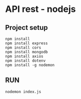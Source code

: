 # API rest - nodejs

## Project setup
```
npm install
npm install express
npm install cors
npm install mongodb
npm install axios
npm install dotenv
npm install -g nodemon
```

## RUN
```
nodemon index.js
```